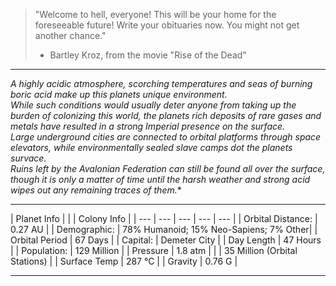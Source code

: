 > "Welcome to hell, everyone! This will be your home for the foreseeable future! Write your obituaries now. You might not get another chance."
> - Bartley Kroz, from the movie "Rise of the Dead" 

***
*A highly acidic atmosphere, scorching temperatures and seas of burning boric acid make up this planets unique environment.  
While such conditions would usually deter anyone from taking up the burden of colonizing this world, the planets rich deposits of rare gases and metals have resulted in a strong Imperial presence on the surface.  
Large underground cities are connected to orbital platforms through space elevators, while environmentally sealed slave camps dot the planets survace.  
Ruins left by the Avalonian Federation can still be found all over the surface, though it is only a matter of time until the harsh weather and strong acid wipes out any remaining traces of them.**
***

| Planet Info | | | Colony Info |
| --- | --- | --- | --- | --- |
| Orbital Distance: | 0.27 AU | | Demographic: | 78% Humanoid; 15% Neo-Sapiens; 7% Other|
| Orbital Period | 67 Days | | Capital: | Demeter City |
| Day Length | 47 Hours | | Population: | 129 Million |
| Pressure | 1.8 atm | | |  35 Million (Orbital Stations) | 
| Surface Temp | 287 °C |
| Gravity | 0.76 G |

***




